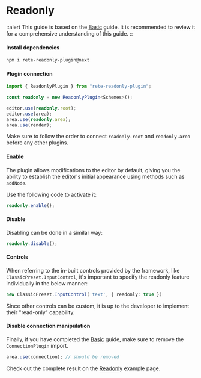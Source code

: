 # Readonly

::alert
This guide is based on the [Basic](./basic) guide. It is recommended to review it for a comprehensive understanding of this guide.
::

#### Install dependencies

```bash
npm i rete-readonly-plugin@next
```

#### Plugin connection

```ts
import { ReadonlyPlugin } from "rete-readonly-plugin";

const readonly = new ReadonlyPlugin<Schemes>();

editor.use(readonly.root);
editor.use(area);
area.use(readonly.area);
area.use(render);
```

Make sure to follow the order to connect `readonly.root` and `readonly.area` before any other plugins.

#### Enable

The plugin allows modifications to the editor by default, giving you the ability to establish the editor's initial appearance using methods such as `addNode`.

Use the following code to activate it:

```ts
readonly.enable();
```

#### Disable

Disabling can be done in a similar way:

```ts
readonly.disable();
```

#### Controls

When referring to the in-built controls provided by the framework, like `ClassicPreset.InputControl`, it's important to specify the readonly feature individually in the below manner:

```ts
new ClassicPreset.InputControl('text', { readonly: true })
```

Since other controls can be custom, it is up to the developer to implement their "read-only" capability.

#### Disable connection manipulation

Finally, if you have completed the [Basic](./basic) guide, make sure to remove the `ConnectionPlugin` import.

```ts
area.use(connection); // should be removed
```

Check out the complete result on the [Readonly](/examples/readonly) example page.
